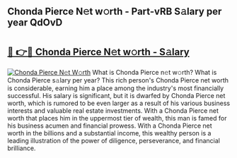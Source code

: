 ## Chonda Pierce N𝚎t w𝚘rth - Part-vRB S𝚊lary per year QdOvD

# <h2><a href="http://gc1gym.nevu.top/?p=Chonda+Pierce">🔗 👉🔴 Chonda Pierce N𝚎t w𝚘rth - S𝚊lary</a></h2>

[![Chonda Pierce N𝚎t W𝚘rth](https://i.imgur.com/Oavwk0R.jpeg)](http://gc1gym.nevu.top/?p=Chonda+Pierce)
What is Chonda Pierce n𝚎t w𝚘rth? What is Chonda Pierce s𝚊lary per year?
This rich person's Chonda Pierce net worth is considerable, earning him a place among the industry's most financially successful. His salary is significant, but it is dwarfed by Chonda Pierce net worth, which is rumored to be even larger as a result of his various business interests and valuable real estate investments. With a Chonda Pierce net worth that places him in the uppermost tier of wealth, this man is famed for his business acumen and financial prowess. With a Chonda Pierce net worth in the billions and a substantial income, this wealthy person is a leading illustration of the power of diligence, perseverance, and financial brilliance.
